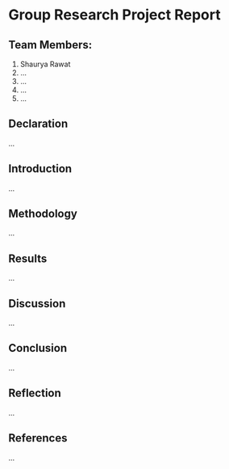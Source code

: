 # Group Research Project Report

## Team Members:
1. Shaurya Rawat
2. ... 
3. ... 
4. ... 
5. ... 

## Declaration
... 

## Introduction
...

## Methodology
... 

## Results
... 

## Discussion
... 

## Conclusion
... 

## Reflection
... 

## References
... 